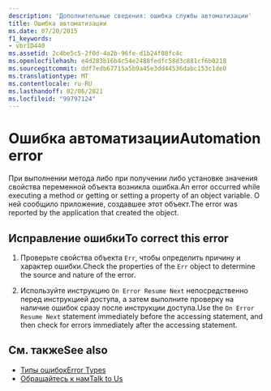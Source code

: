 ```yaml
---
description: 'Дополнительные сведения: ошибка службы автоматизации'
title: Ошибка автоматизации
ms.date: 07/20/2015
f1_keywords:
- vbrID440
ms.assetid: 2c4be5c5-2f0d-4a2b-96fe-d1b24f08fc4c
ms.openlocfilehash: e4d283b16b4c54e2488fedfc58d3c881cf6b0218
ms.sourcegitcommit: ddf7edb67715a5b9a45e3dd44536dabc153c1de0
ms.translationtype: MT
ms.contentlocale: ru-RU
ms.lasthandoff: 02/06/2021
ms.locfileid: "99797124"
---
```

# <a name="automation-error"></a><span data-ttu-id="cf5f6-103">Ошибка автоматизации</span><span class="sxs-lookup"><span data-stu-id="cf5f6-103">Automation error</span></span>

<span data-ttu-id="cf5f6-104">При выполнении метода либо при получении либо установке значения свойства переменной объекта возникла ошибка.</span><span class="sxs-lookup"><span data-stu-id="cf5f6-104">An error occurred while executing a method or getting or setting a property of an object variable.</span></span> <span data-ttu-id="cf5f6-105">О ней сообщило приложение, создавшее этот объект.</span><span class="sxs-lookup"><span data-stu-id="cf5f6-105">The error was reported by the application that created the object.</span></span>  
  
## <a name="to-correct-this-error"></a><span data-ttu-id="cf5f6-106">Исправление ошибки</span><span class="sxs-lookup"><span data-stu-id="cf5f6-106">To correct this error</span></span>  
  
1. <span data-ttu-id="cf5f6-107">Проверьте свойства объекта `Err`, чтобы определить причину и характер ошибки.</span><span class="sxs-lookup"><span data-stu-id="cf5f6-107">Check the properties of the `Err` object to determine the source and nature of the error.</span></span>  
  
2. <span data-ttu-id="cf5f6-108">Используйте инструкцию `On Error Resume Next` непосредственно перед инструкцией доступа, а затем выполните проверку на наличие ошибок сразу после инструкции доступа.</span><span class="sxs-lookup"><span data-stu-id="cf5f6-108">Use the `On Error Resume Next` statement immediately before the accessing statement, and then check for errors immediately after the accessing statement.</span></span>  
  
## <a name="see-also"></a><span data-ttu-id="cf5f6-109">См. также</span><span class="sxs-lookup"><span data-stu-id="cf5f6-109">See also</span></span>

- [<span data-ttu-id="cf5f6-110">Типы ошибок</span><span class="sxs-lookup"><span data-stu-id="cf5f6-110">Error Types</span></span>](../../programming-guide/language-features/error-types.md)
- [<span data-ttu-id="cf5f6-111">Обращайтесь к нам</span><span class="sxs-lookup"><span data-stu-id="cf5f6-111">Talk to Us</span></span>](/visualstudio/ide/feedback-options)
